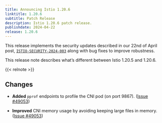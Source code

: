 ```yaml
---
title: Announcing Istio 1.20.6
linktitle: 1.20.6
subtitle: Patch Release
description: Istio 1.20.6 patch release.
publishdate: 2024-04-22
release: 1.20.6
---
```


This release implements the security updates described in our 22nd of April post, [`ISTIO-SECURITY-2024-003`](/pt-br/news/security/istio-security-2024-003) along with bug fixes to improve robustness.

This release note describes what’s different between Istio 1.20.5 and 1.20.6.

{{< relnote >}}

## Changes

- **Added** `pprof` endpoints to profile the CNI pod (on port 9867).
  ([Issue #49053](https://github.com/istio/istio/issues/49053))

- **Improved** CNI memory usage by avoiding keeping large files in memory.
  ([Issue #49053](https://github.com/istio/istio/issues/49053))
